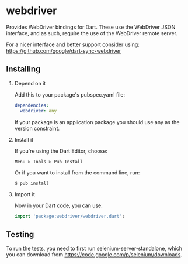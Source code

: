 webdriver
=========

Provides WebDriver bindings for Dart. These use the WebDriver JSON interface,
and as such, require the use of the WebDriver remote server.

For a nicer interface and better support consider using:
  https://github.com/google/dart-sync-webdriver

Installing
----------


1. Depend on it

   Add this to your package's pubspec.yaml file:

   ```YAML
   dependencies:
     webdriver: any
   ```

   If your package is an application package you should use any as the version
   constraint.

2. Install it

   If you're using the Dart Editor, choose:

   ```
   Menu > Tools > Pub Install
   ```

   Or if you want to install from the command line, run:

   ```
   $ pub install
   ```

3. Import it

   Now in your Dart code, you can use:

   ```Dart
   import 'package:webdriver/webdriver.dart';
   ```

Testing
-------

To run the tests, you need to first run selenium-server-standalone, which you
can download from https://code.google.com/p/selenium/downloads.
